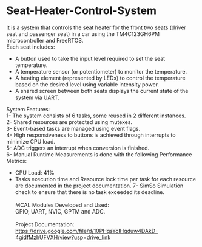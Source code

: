 # Seat-Heater-Control-System

It is a system that controls the seat heater for the front two seats (driver seat and passenger seat) in a car using the TM4C123GH6PM microcontroller and FreeRTOS.\
Each seat includes:
- A button used to take the input level required to set the seat temperature.
- A temperature sensor (or potentiometer) to monitor the temperature.
- A heating element (represented by LEDs) to control the temperature based on the desired level using variable intensity power.
- A shared screen between both seats displays the current state of the system via UART.

System Features:\
1- The system consists of 6 tasks, some reused in 2 different instances.\
2- Shared resources are protected using mutexes.\
3- Event-based tasks are managed using event flags.\
4- High responsiveness to buttons is achieved through interrupts to minimize CPU load.\
5- ADC triggers an interrupt when conversion is finished.\
6- Manual Runtime Measurements is done with the following Performance Metrics:
- CPU Load: 41%
- Tasks execution time and Resource lock time per task for each resource are documented in the project documentation.
7- SimSo Simulation check to ensure that there is no task exceeded its deadline.\
\
MCAL Modules Developed and Used:\
GPIO, UART, NVIC, GPTM and ADC.\
\
Project Documentation: https://drive.google.com/file/d/10PHqsYcIHqduw4DAkD-4gidfMzhUFVXH/view?usp=drive_link
